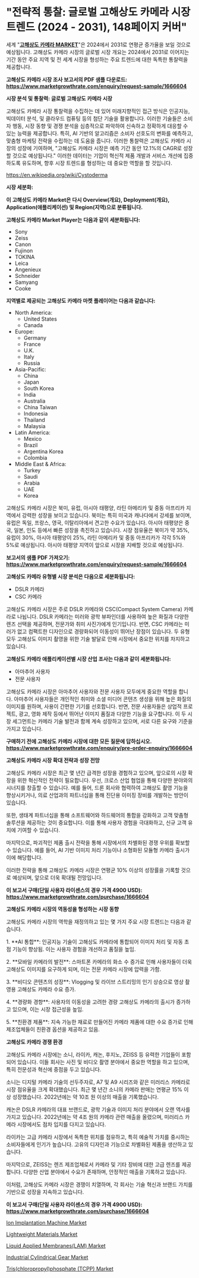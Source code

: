 <p><h1>"전략적 통찰: 글로벌 고해상도 카메라 시장 트렌드 (2024 - 2031), 148페이지 커버"</h1></p><p>세계 "<strong><a href="https://www.marketgrowthrate.com/high-resolution-cameras-r1666604">고해상도 카메라 MARKET</a></strong>"은 2024에서 2031로 연평균 증가율을 보일 것으로 예상됩니다. 고해상도 카메라 시장의 글로벌 시장 개요는 2024에서 2031로 이어지는 기간 동안 주요 지역 및 전 세계 시장을 형성하는 주요 트렌드에 대한 독특한 통찰력을 제공합니다.</p>
<p><strong>고해상도 카메라 시장 조사 보고서의 PDF 샘플 다운로드: <a href="https://www.marketgrowthrate.com/enquiry/request-sample/1666604">https://www.marketgrowthrate.com/enquiry/request-sample/1666604</a></strong></p>
<p><strong>시장 분석 및 통찰력: 글로벌 고해상도 카메라 시장</strong></p>
<p><p>고해상도 카메라 시장 통찰력을 수집하는 데 있어 미래지향적인 접근 방식은 인공지능, 빅데이터 분석, 및 클라우드 컴퓨팅 등의 첨단 기술을 활용합니다. 이러한 기술들은 소비자 행동, 시장 동향 및 경쟁 분석을 심층적으로 파악하여 신속하고 정확하게 대응할 수 있는 능력을 제공합니다. 특히, AI 기반의 알고리즘은 소비자 선호도의 변화를 예측하고, 맞춤형 마케팅 전략을 수립하는 데 도움을 줍니다. 이러한 통찰력은 고해상도 카메라 시장의 성장에 기여하며, "고해상도 카메라 시장은 예측 기간 동안 12.1%의 CAGR로 성장할 것으로 예상됩니다." 이러한 데이터는 기업이 혁신적 제품 개발과 서비스 개선에 집중하도록 유도하며, 향후 시장 트렌드를 형성하는 데 중요한 역할을 할 것입니다.</p></p>
<p><a href="%7CAUTHORITHY_DOMAIN_URL%7C">https://en.wikipedia.org/wiki/Cystoderma</a></p>
<p><strong>시장 세분화:</strong></p>
<p><strong>이 고해상도 카메라 Market은 다시 Overview(개요), Deployment(개요), Application(애플리케이션) 및 Region(지역)으로 분류됩니다.</strong></p>
<p><strong>고해상도 카메라 Market Player는 다음과 같이 세분화됩니다:</strong></p>
<p><ul><li>Sony</li><li>Zeiss</li><li>Canon</li><li>Fujinon</li><li>TOKINA</li><li>Leica</li><li>Angenieux</li><li>Schneider</li><li>Samyang</li><li>Cooke</li></ul></p>
<p><strong>지역별로 제공되는 고해상도 카메라 마켓 플레이어는 다음과 같습니다:</strong></p>
<p><ul>
    <li>
        North America:
        <ul>
            <li>United States</li>
            <li>Canada</li>
        </ul>
    </li>
    <li>
        Europe:
        <ul>
            <li>Germany</li>
            <li>France</li>
            <li>U.K.</li>
            <li>Italy</li>
            <li>Russia</li>
        </ul>
    </li>
    <li>
        Asia-Pacific:
        <ul>
            <li>China</li>
            <li>Japan</li>
            <li>South Korea</li>
            <li>India</li>
            <li>Australia</li>
            <li>China Taiwan</li>
            <li>Indonesia</li>
            <li>Thailand</li>
            <li>Malaysia</li>
        </ul>
    </li>
    <li>
        Latin America:
        <ul>
            <li>Mexico</li>
            <li>Brazil</li>
            <li>Argentina Korea</li>
            <li>Colombia</li>
        </ul>
    </li>
    <li>
        Middle East & Africa:
        <ul>
            <li>Turkey</li>
            <li>Saudi</li>
            <li>Arabia</li>
            <li>UAE</li>
            <li>Korea</li>
        </ul>
    </li>
    </ul></p>
<p><p>고해상도 카메라 시장은 북미, 유럽, 아시아 태평양, 라틴 아메리카 및 중동 아프리카 지역에서 강력한 성장을 보이고 있습니다. 북미는 특히 미국과 캐나다에서 강세를 보이며, 유럽은 독일, 프랑스, 영국, 이탈리아에서 견고한 수요가 있습니다. 아시아 태평양은 중국, 일본, 인도 등에서 빠른 성장을 촉진하고 있습니다. 시장 점유율은 북미가 약 35%, 유럽이 30%, 아시아 태평양이 25%, 라틴 아메리카 및 중동 아프리카가 각각 5%와 5%로 예상됩니다. 아시아 태평양 지역이 앞으로 시장을 지배할 것으로 예상됩니다.</p></p>
<p><strong>보고서의 샘플 PDF 가져오기: <a href="https://www.marketgrowthrate.com/enquiry/request-sample/1666604">https://www.marketgrowthrate.com/enquiry/request-sample/1666604</a></strong></p>
<p><strong>고해상도 카메라 유형별 시장 분석은 다음으로 세분화됩니다:</strong></p>
<p><ul><li>DSLR 카메라</li><li>CSC 카메라</li></ul></p>
<p><p>고해상도 카메라 시장은 주로 DSLR 카메라와 CSC(Compact System Camera) 카메라로 나뉩니다. DSLR 카메라는 미러와 광학 뷰파인더를 사용하여 높은 화질과 다양한 렌즈 선택을 제공하며, 전문가와 취미 사진가에게 인기입니다. 반면, CSC 카메라는 미러가 없고 컴팩트한 디자인으로 경량화되어 이동성이 뛰어난 장점이 있습니다. 두 유형 모두 고해상도 이미지 촬영을 위한 기술 발달로 인해 시장에서 중요한 위치를 차지하고 있습니다.</p></p>
<p><strong>고해상도 카메라 애플리케이션별 시장 산업 조사는 다음과 같이 세분화됩니다:</strong></p>
<p><ul><li>아마추어 사용자</li><li>전문 사용자</li></ul></p>
<p><p>고해상도 카메라 시장은 아마추어 사용자와 전문 사용자 모두에게 중요한 역할을 합니다. 아마추어 사용자들은 개인적인 취미와 소셜 미디어 콘텐츠 생성을 위해 높은 화질의 이미지를 원하며, 사용이 간편한 기기를 선호합니다. 반면, 전문 사용자들은 상업적 프로젝트, 광고, 영화 제작 등에서 뛰어난 이미지 품질과 다양한 기능을 요구합니다. 이 두 시장 세그먼트는 카메라 기술 발전과 함께 계속 성장하고 있으며, 서로 다른 요구와 기준을 가지고 있습니다.</p></p>
<p><strong>구매하기 전에 고해상도 카메라 시장에 대한 모든 질문에 답하십시오. <a href="https://www.marketgrowthrate.com/enquiry/pre-order-enquiry/1666604">https://www.marketgrowthrate.com/enquiry/pre-order-enquiry/1666604</a></strong></p>
<p><strong>고해상도 카메라 시장 확대 전략과 성장 전망</strong></p>
<p><p>고해상도 카메라 시장은 최근 몇 년간 급격한 성장을 경험하고 있으며, 앞으로의 시장 확장을 위한 혁신적인 전략이 필요합니다. 우선, 크로스 산업 협업을 통해 다양한 분야와의 시너지를 창출할 수 있습니다. 예를 들어, 드론 회사와 협력하여 고해상도 촬영 기능을 향상시키거나, 의료 산업과의 파트너십을 통해 진단용 이미징 장비를 개발하는 방안이 있습니다.</p><p>또한, 생태계 파트너십을 통해 소프트웨어와 하드웨어의 통합을 강화하고 고객 맞춤형 솔루션을 제공하는 것이 중요합니다. 이를 통해 사용자 경험을 극대화하고, 신규 고객 유치에 기여할 수 있습니다.</p><p>마지막으로, 파괴적인 제품 출시 전략을 통해 시장에서의 차별화된 경쟁 우위를 확보할 수 있습니다. 예를 들어, AI 기반 이미지 처리 기능이나 소형화된 모듈형 카메라 출시가 이에 해당합니다.</p><p>이러한 전략을 통해 고해상도 카메라 시장은 연평균 10% 이상의 성장률을 기록할 것으로 예상되며, 앞으로 더욱 확대될 전망입니다.</p></p>
<p><strong>이 보고서 구매(단일 사용자 라이센스의 경우 가격 4900 USD): <a href="https://www.marketgrowthrate.com/purchase/1666604">https://www.marketgrowthrate.com/purchase/1666604</a></strong></p>
<p><strong>고해상도 카메라 시장의 역동성을 형성하는 시장 동향</strong></p>
<p><p>고해상도 카메라 시장의 역학을 재정의하고 있는 몇 가지 주요 시장 트렌드는 다음과 같습니다.</p><p>1. **AI 통합**: 인공지능 기술이 고해상도 카메라에 통합되어 이미지 처리 및 자동 초점 기능이 향상됨. 이는 사용자 경험을 개선하고 품질을 높임.</p><p>2. **모바일 카메라의 발전**: 스마트폰 카메라의 화소 수 증가로 인해 사용자들이 더욱 고해상도 이미지를 요구하게 되며, 이는 전문 카메라 시장에 압력을 가함.</p><p>3. **비디오 콘텐츠의 성장**: Vlogging 및 라이브 스트리밍의 인기 상승으로 영상 촬영용 고해상도 카메라 수요 증가.</p><p>4. **경량화 경향**: 사용자의 이동성을 고려한 경량 고해상도 카메라의 출시가 증가하고 있으며, 이는 시장 접근성을 높임.</p><p>5. **친환경 제품**: 지속 가능한 재료로 만들어진 카메라 제품에 대한 수요 증가로 인해 제조업체들이 친환경 옵션을 제공하고 있음.</p></p>
<p><strong>고해상도 카메라 경쟁 환경</strong></p>
<p><p>고해상도 카메라 시장에는 소니, 라이카, 캐논, 후지노, ZEISS 등 유력한 기업들이 포함되어 있습니다. 이들 회사는 사진 및 비디오 촬영 분야에서 중요한 역할을 하고 있으며, 특히 전문성과 혁신에 중점을 두고 있습니다.</p><p>소니는 디지털 카메라 기술의 선두주자로, A7 및 A9 시리즈와 같은 미러리스 카메라로 시장 점유율을 크게 확대했습니다. 최근 몇 년간 소니의 카메라 판매는 연평균 15% 이상 성장했습니다. 2022년에는 약 10조 원 이상의 매출을 기록했습니다.</p><p>캐논은 DSLR 카메라의 대표 브랜드로, 광학 기술과 이미지 처리 분야에서 오랜 역사를 가지고 있습니다. 2022년에는 약 4조 원의 카메라 관련 매출을 올렸으며, 미러리스 카메라 시장에서도 점차 입지를 다지고 있습니다.</p><p>라이카는 고급 카메라 시장에서 독특한 위치를 점유하고, 특히 예술적 가치를 중시하는 소비자들에게 인기가 높습니다. 고유의 디자인과 기능으로 차별화된 제품을 생산하고 있습니다.</p><p>마지막으로, ZEISS는 렌즈 제조업체로서 카메라 및 기타 장비에 대한 고급 렌즈를 제공합니다. 다양한 산업 분야에서 수요가 존재하며, 안정적인 매출을 기록하고 있습니다.</p><p>이처럼, 고해상도 카메라 시장은 경쟁이 치열하며, 각 회사는 기술 혁신과 브랜드 가치를 기반으로 성장을 지속하고 있습니다.</p></p>
<p><strong>이 보고서 구매(단일 사용자 라이센스의 경우 가격 4900 USD): <a href="https://www.marketgrowthrate.com/purchase/1666604">https://www.marketgrowthrate.com/purchase/1666604</a></strong></p>
<p><p><a href="https://www.linkedin.com/pulse/what-influencing-future-ion-implantation-machine-market-insights-5kvif">Ion Implantation Machine Market</a></p><p><a href="https://www.linkedin.com/pulse/what-influencing-future-lightweight-materials-market-insights-85h1f">Lightweight Materials Market</a></p><p><a href="https://issuu.com/reportprime-2/docs/liquid-applied-membraneslam-market-_59ef825a95982b">Liquid Applied Membranes(LAM) Market</a></p><p><a href="https://medium.com/@alenaieme/emerging-opportunities-and-challenges-in-the-global-industrial-cylindrical-gear-market-2024-21091de4a23e">Industrial Cylindrical Gear Market</a></p><p><a href="https://issuu.com/reportprime-2/docs/trischloropropylphosphate-tcpp-mark_a2301baa41709c">Tris(chloropropyl)phosphate (TCPP) Market</a></p></p>
